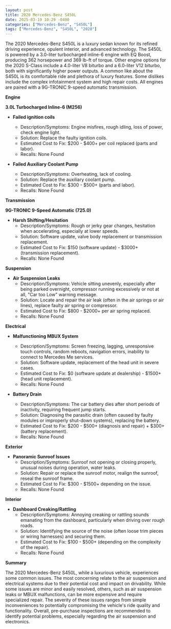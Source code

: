 ```yaml
---
layout: post
title: 2020 Mercedes-Benz S450L
date: 2025-03-19 10:29 -0400
categories: ["Mercedes-Benz", "S450L"]
tags: ["Mercedes-Benz", "S450L", "2020"]
---
```

The 2020 Mercedes-Benz S450L is a luxury sedan known for its refined driving experience, opulent interior, and advanced technology. The S450L is powered by a 3.0-liter turbocharged inline-6 engine with EQ Boost, producing 362 horsepower and 369 lb-ft of torque. Other engine options for the 2020 S-Class include a 4.0-liter V8 biturbo and a 6.0-liter V12 biturbo, both with significantly higher power outputs. A common like about the S450L is its comfortable ride and plethora of luxury features. Some dislikes include the complex infotainment system and high repair costs. All engines are paired with a 9G-TRONIC 9-speed automatic transmission.

**Engine**

**3.0L Turbocharged Inline-6 (M256)**

*   **Failed ignition coils**
    *   Description/Symptoms: Engine misfires, rough idling, loss of power, check engine light.
    *   Solution: Replace the faulty ignition coils.
    *   Estimated Cost to Fix: $200 - $400+ per coil replaced (parts and labor).
    *   Recalls: None Found

*   **Failed Auxiliary Coolant Pump**
    *   Description/Symptoms: Overheating, lack of cooling.
    *   Solution: Replace the auxiliary coolant pump.
    *   Estimated Cost to Fix: $300 - $500+ (parts and labor).
    *   Recalls: None Found

**Transmission**

**9G-TRONIC 9-Speed Automatic (725.0)**

*   **Harsh Shifting/Hesitation**
    *   Description/Symptoms: Rough or jerky gear changes, hesitation when accelerating, especially at lower speeds.
    *   Solution: Software update, valve body replacement or transmission replacement.
    *   Estimated Cost to Fix: $150 (software update) - $3000+ (transmission replacement).
    *   Recalls: None Found

**Suspension**

*   **Air Suspension Leaks**
    *   Description/Symptoms: Vehicle sitting unevenly, especially after being parked overnight, compressor running excessively or not at all, "Car too Low" warning message.
    *   Solution: Locate and repair the air leak (often in the air springs or air lines), replace faulty air spring or compressor.
    *   Estimated Cost to Fix: $800 - $2000+ per air spring replaced.
    *   Recalls: None Found

**Electrical**

*   **Malfunctioning MBUX System**
    *   Description/Symptoms: Screen freezing, lagging, unresponsive touch controls, random reboots, navigation errors, inability to connect to Mercedes Me services.
    *   Solution: Software update, replacement of the head unit in severe cases.
    *   Estimated Cost to Fix: $0 (software update at dealership) - $1500+ (head unit replacement).
    *   Recalls: None Found

*   **Battery Drain**
    *   Description/Symptoms: The car battery dies after short periods of inactivity, requiring frequent jump starts.
    *   Solution: Diagnosing the parasitic drain (often caused by faulty modules or improperly shut-down systems), replacing the battery.
    *   Estimated Cost to Fix: $200 - $500+ (diagnosis and repair) + $300+ (battery replacement).
    *   Recalls: None Found

**Exterior**

*   **Panoramic Sunroof Issues**
    *   Description/Symptoms: Sunroof not opening or closing properly, unusual noises during operation, water leaks.
    *   Solution: Repair or replace the sunroof motor, realign the sunroof, reseal the sunroof frame.
    *   Estimated Cost to Fix: $300 - $1500+ depending on the issue.
    *   Recalls: None Found

**Interior**

*   **Dashboard Creaking/Rattling**
    *   Description/Symptoms: Annoying creaking or rattling sounds emanating from the dashboard, particularly when driving over rough roads.
    *   Solution: Identifying the source of the noise (often loose trim pieces or wiring harnesses) and securing them.
    *   Estimated Cost to Fix: $100 - $500+ (depending on the complexity of the repair).
    *   Recalls: None Found

**Summary**

The 2020 Mercedes-Benz S450L, while a luxurious vehicle, experiences some common issues. The most concerning relate to the air suspension and electrical systems due to their potential cost and impact on drivability. While some issues are minor and easily resolved, others, such as air suspension leaks or MBUX malfunctions, can be more expensive and require specialized repair. The severity of these issues ranges from simple inconveniences to potentially compromising the vehicle's ride quality and functionality. Overall, pre-purchase inspections are recommended to identify potential problems, especially regarding the air suspension and electronics.

